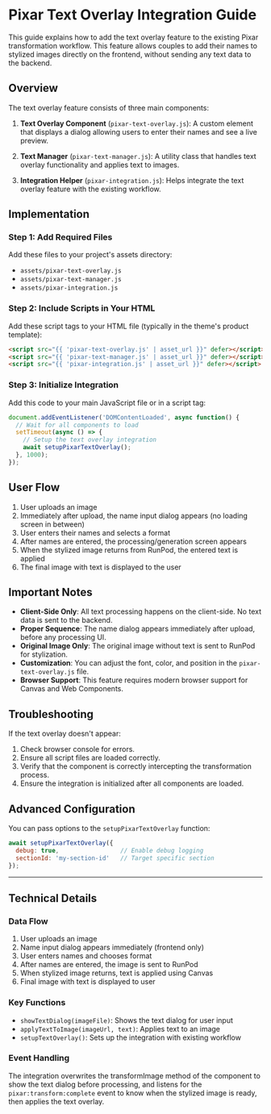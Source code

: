 # Pixar Text Overlay Integration Guide

This guide explains how to add the text overlay feature to the existing Pixar transformation workflow. This feature allows couples to add their names to stylized images directly on the frontend, without sending any text data to the backend.

## Overview

The text overlay feature consists of three main components:

1. **Text Overlay Component** (`pixar-text-overlay.js`): A custom element that displays a dialog allowing users to enter their names and see a live preview.

2. **Text Manager** (`pixar-text-manager.js`): A utility class that handles text overlay functionality and applies text to images.

3. **Integration Helper** (`pixar-integration.js`): Helps integrate the text overlay feature with the existing workflow.

## Implementation

### Step 1: Add Required Files

Add these files to your project's assets directory:

- `assets/pixar-text-overlay.js`
- `assets/pixar-text-manager.js`
- `assets/pixar-integration.js`

### Step 2: Include Scripts in Your HTML

Add these script tags to your HTML file (typically in the theme's product template):

```html
<script src="{{ 'pixar-text-overlay.js' | asset_url }}" defer></script>
<script src="{{ 'pixar-text-manager.js' | asset_url }}" defer></script>
<script src="{{ 'pixar-integration.js' | asset_url }}" defer></script>
```

### Step 3: Initialize Integration

Add this code to your main JavaScript file or in a script tag:

```javascript
document.addEventListener('DOMContentLoaded', async function() {
  // Wait for all components to load
  setTimeout(async () => {
    // Setup the text overlay integration
    await setupPixarTextOverlay();
  }, 1000);
});
```

## User Flow

1. User uploads an image
2. Immediately after upload, the name input dialog appears (no loading screen in between)
3. User enters their names and selects a format
4. After names are entered, the processing/generation screen appears
5. When the stylized image returns from RunPod, the entered text is applied
6. The final image with text is displayed to the user

## Important Notes

- **Client-Side Only**: All text processing happens on the client-side. No text data is sent to the backend.
- **Proper Sequence**: The name dialog appears immediately after upload, before any processing UI.
- **Original Image Only**: The original image without text is sent to RunPod for stylization.
- **Customization**: You can adjust the font, color, and position in the `pixar-text-overlay.js` file.
- **Browser Support**: This feature requires modern browser support for Canvas and Web Components.

## Troubleshooting

If the text overlay doesn't appear:

1. Check browser console for errors.
2. Ensure all script files are loaded correctly.
3. Verify that the component is correctly intercepting the transformation process.
4. Ensure the integration is initialized after all components are loaded.

## Advanced Configuration

You can pass options to the `setupPixarTextOverlay` function:

```javascript
await setupPixarTextOverlay({
  debug: true,                 // Enable debug logging
  sectionId: 'my-section-id'   // Target specific section
});
```

---

## Technical Details

### Data Flow

1. User uploads an image
2. Name input dialog appears immediately (frontend only)
3. User enters names and chooses format
4. After names are entered, the image is sent to RunPod
5. When stylized image returns, text is applied using Canvas
6. Final image with text is displayed to user

### Key Functions

- `showTextDialog(imageFile)`: Shows the text dialog for user input
- `applyTextToImage(imageUrl, text)`: Applies text to an image
- `setupTextOverlay()`: Sets up the integration with existing workflow

### Event Handling

The integration overwrites the transformImage method of the component to show the text dialog before processing, and listens for the `pixar:transform:complete` event to know when the stylized image is ready, then applies the text overlay. 